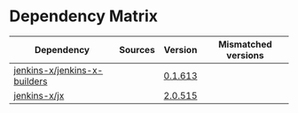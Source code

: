 # Dependency Matrix

Dependency | Sources | Version | Mismatched versions
---------- | ------- | ------- | -------------------
[jenkins-x/jenkins-x-builders](https://github.com/jenkins-x/jenkins-x-builders) |  | [0.1.613]() | 
[jenkins-x/jx](https://github.com/jenkins-x/jx) |  | [2.0.515](https://github.com/jenkins-x/jx/releases/tag/v2.0.515) | 
